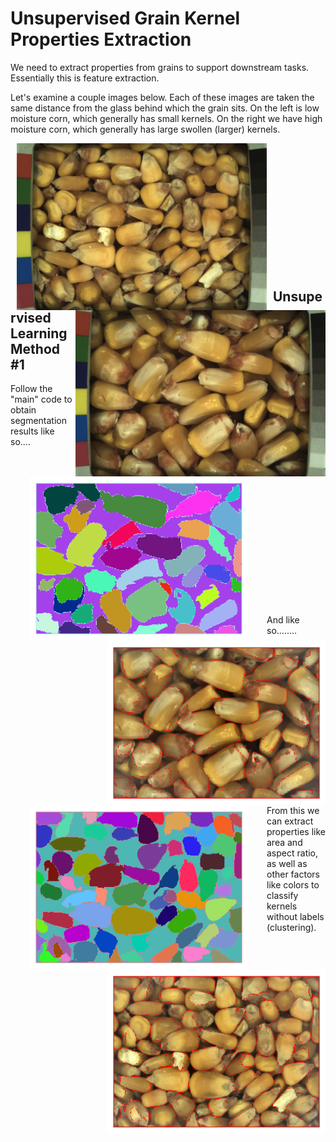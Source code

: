# Unsupervised Grain Kernel Properties Extraction

We need to extract properties from grains to support downstream tasks.  Essentially this is feature extraction.

Let's examine a couple images below.  Each of these images are taken the same distance from the glass behind which the grain sits.  On the left is low moisture corn, which generally has small kernels.  On the right we have high moisture corn, which generally has large swollen (larger) kernels.


<img src="Data/NG3_GQ_Corn_11MC_59lbs_50F_2017-11-16_11-0-33_Sensor-1_Frame-36_Ts-1510851850.1548.png" width="400" hspace="10" align="left">  <img src="Data/NG3_GQ_Corn_32MC_53lbs_99F_2017-7-18_10-31-45_Sensor-1_Frame-32_Ts-1500374550.1573.png" width="400" align="right">

<br/><br/><br/><br/><br/><br/><br/><br/><br/><br/><br/><br/>

## Unsupervised Learning Method #1

Follow the "main" code to obtain segmentation results like so....
<br/><br/>
<img src="Data/high_moisture_corn_labels.png" width="350" hspace="30" align="left">  <img src="Data/high_moisture_overlay.png" width="350" hspace="0" align="right">
<br/><br/><br/><br/><br/><br/><br/><br/><br/><br/><br/><br/>
<br/>
<br/>
And like so........
<br/><br/>
<img src="Data/low_moisture_corn_labels.png" width="350" hspace="30" align="left">  <img src="Data/low_moisture_overlay_corn.png" width="350" hspace="0" align="right">
<br/><br/><br/><br/><br/><br/><br/><br/><br/><br/><br/><br/>
<br/>
<br/>
From this we can extract properties like area and aspect ratio, as well as other factors like colors to classify kernels without labels (clustering).
<br/><br/>
